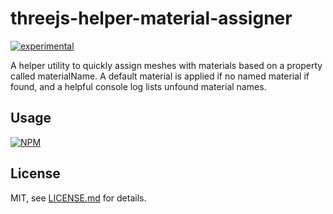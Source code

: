 # threejs-helper-material-assigner

[![experimental](http://badges.github.io/stability-badges/dist/experimental.svg)](http://github.com/badges/stability-badges)

A helper utility to quickly assign meshes with materials based on a property called materialName. A default material is applied if no named material if found, and a helpful console log lists unfound material names.

## Usage

[![NPM](https://nodei.co/npm/threejs-helper-material-assigner.png)](https://nodei.co/npm/threejs-helper-material-assigner/)

## License

MIT, see [LICENSE.md](http://github.com/bunnybones1/threejs-helper-material-assigner/blob/master/LICENSE.md) for details.
